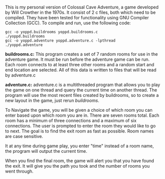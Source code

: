 This is my personal version of Colossal Cave Adventure, a game developed by Will Crowther in the 1970s. It consist of 2 c files, both which need to be compiled. They have been tested for functionality using GNU Compiler Collection (GCC). To compile and run, use the following code:

    gcc -o yoppd.buildrooms yoppd.buildrooms.c
    ./yoppd.buildrooms
    gcc -o yoppd.adventure yoppd.adventure.c -lpthread
    ./yoppd.adventure

**buildrooms.c:**
This program creates a set of 7 random rooms for use in the adventure game. It must be run before the adventure game can be run. Each room connects to at least three other rooms and a random start and end location are selected. All of this data is written to files that will be read by adventure.c

**adventure.c:**
adventure.c is a multithreaded program that allows you to play the game on one thread and query the current time on another thread. The program will use the most recent files created by buildrooms, so to create a new layout in the game, just rerun *buildrooms*. 

To Navigate the game, you will be given a choice of which room you can enter based upon which room you are in. There are seven rooms total. Each room has a minimum of three connections and a maximum of six connections. The user is prompted to enter the room they would like to go to next. The goal is to find the exit room as fast as possible. Room names are case sensitive. 

It at any time during game play, you enter "time" instead of a room name, the program will output the current time. 

When you find the final room, the game will alert you that you have found the exit. It will give you the path you took and the number of rooms you went through. 